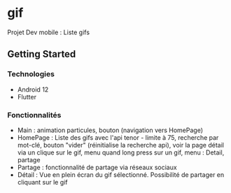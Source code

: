 # gif

Projet Dev mobile : Liste gifs

## Getting Started

### Technologies
- Android 12
- Flutter

### Fonctionnalités
- Main : animation particules, bouton (navigation vers HomePage)
- HomePage : Liste des gifs avec l'api tenor - limite à 75, recherche par mot-clé, bouton "vider" (réinitialise la recherche api), voir la page détail via un clique sur le gif, menu quand long press sur un gif, menu : Detail, partage
- Partage : fonctionnalité de partage via réseaux sociaux
- Détail : Vue en plein écran du gif sélectionné. Possibilité de partager en cliquant sur le gif